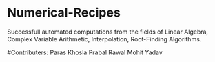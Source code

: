 # Numerical-Recipes
Successfull automated computations from the fields of Linear Algebra, Complex Variable Arithmetic, Interpolation, Root-Finding Algorithms.

#Contributers:
Paras Khosla
Prabal Rawal
Mohit Yadav
